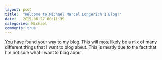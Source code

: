 ```yaml
---
layout: post
title:  "Welcome to Michael Marcel Longerich's Blog!"
date:   2015-06-27 00:11:39
categories: Michael
comments: true
---
```

You have found your way to my blog. This will most likely be a mix of many different things that I want to blog about. This is mostly due to the fact that I'm not sure what I want to blog about. 
